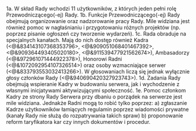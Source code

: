 1a. W skład Rady wchodzi 11 użytkowników, z których jeden pełni rolę Przewodniczącego(-ej) Rady. 
1b. Funkcje Przewodniczącego(-ej) Rady obejmują organizowanie oraz nadzorowanie pracy Rady. Mile widziana jest również pomoc w nagłaśnianiu i przygotowaniu różnych projektów (np. poprzez pisanie ogłoszeń czy tworzenie wydarzeń).
1c. Rada obraduje na specjalnych kanałach. Mają do nich dostęp również Kadra (<@&834143107368353796>, <@&909051068401467392>, <@&909364493405020180>, <@&911539477921562674>), Ambasadorzy (<@&972961071444922378>), Honorowi Radni (<@&1072092954107326514>) oraz osoby wzmacniające serwer (<@&833793553032413266>). W głosowaniach liczą się jednak wyłącznie głosy członków Rady (<@&940690420327923743>).
1d. Zadania Rady obejmują wspieranie Kadry w budowaniu serwera, jak i wychodzenie z własnymi inicjatywami aktywizującymi społeczność.
1e. Pomoc członkom Kadry ze strony Rady Serwera przy dbaniu o porządek na serwerze jest mile widziana. Jednakże Radni mogą to robić tylko poprzez:
	a) zgłaszanie Kadrze użytkowników łamiących regulamin poprzez wiadomości prywatne (kanały Rady nie służą do rozpatrywania takich spraw)
	b) proponowanie reform taryfikatora kar czy innych dokumentów i procedur.

